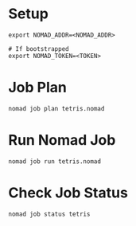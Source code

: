 # Setup
```shell
export NOMAD_ADDR=<NOMAD_ADDR>

# If bootstrapped
export NOMAD_TOKEN=<TOKEN>
```

# Job Plan
```shell
nomad job plan tetris.nomad
```

# Run Nomad Job
```shell
nomad job run tetris.nomad
```

# Check Job Status
```shell
nomad job status tetris
```
